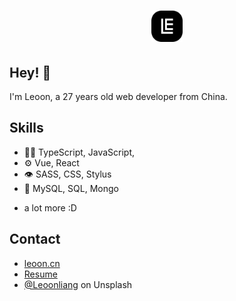 <h1 align="center">
  <img width="50" src="https://raw.githubusercontent.com/leoonliang/leoonliang/main/logo.png" alt="leoon logo" /> 
</h1>

## Hey! 👋
I'm Leoon, a 27 years old web developer from China.


## Skills
- 👨‍💻 TypeScript, JavaScript,
- ⚙️ Vue, React
- 👁️ SASS, CSS, Stylus
- 💽 MySQL, SQL, Mongo
+ a lot more :D

## Contact
- [leoon.cn](https://leoon.cn)
- [Resume](https://resume.leoon.cn)
- [@Leoonliang](https://twitter.com/martonlederer) on Unsplash
